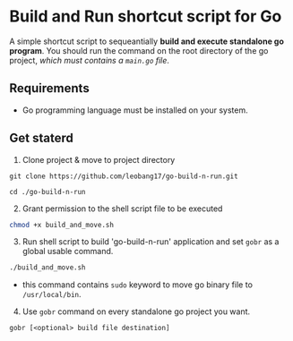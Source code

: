 # Build and Run shortcut script for Go

A simple shortcut script to sequeantially **build and execute standalone go program**.
You should run the command on the root directory of the go project, _which must contains a `main.go` file_.

## Requirements

- Go programming language must be installed on your system.

## Get staterd

1. Clone project & move to project directory

```
git clone https://github.com/leobang17/go-build-n-run.git
```

```
cd ./go-build-n-run
```

2. Grant permission to the shell script file to be executed

```sh
chmod +x build_and_move.sh
```

3. Run shell script to build 'go-build-n-run' application and set `gobr` as a global usable command.

```sh
./build_and_move.sh
```

- this command contains `sudo` keyword to move go binary file to `/usr/local/bin`.

4. Use `gobr` command on every standalone go project you want.

```
gobr [<optional> build file destination]
```
